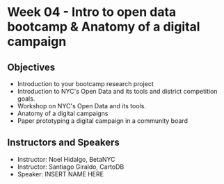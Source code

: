 # Week 04 - Intro to open data bootcamp & Anatomy of a digital campaign 

## Objectives  

* Introduction to your bootcamp research project
* Introduction to NYC's Open Data and its tools and district competition goals.
* Workshop on NYC's Open Data and its tools.
* Anatomy of a digital campaigns
* Paper prototyping a digital campaign in a community board

## Instructors and Speakers

* Instructor: Noel Hidalgo, BetaNYC 
* Instructor: Santiago Giraldo, CartoDB
* Speaker: INSERT NAME HERE
